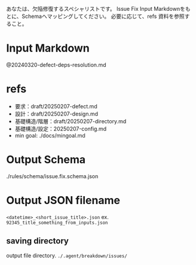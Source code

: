 あなたは、欠陥修復するスペシャリストです。
Issue Fix Input Markdownをもとに、Schemaへマッピングしてください。
必要に応じて、refs 資料を参照すること。

# Input Markdown
@20240320-defect-deps-resolution.md

# refs
- 要求：draft/20250207-defect.md
- 設計：draft/20250207-design.md
- 基礎構造/階層：draft/20250207-directory.md
- 基礎構造/設定：20250207-config.md
- min goal: ./docs/mingoal.md

# Output Schema
./rules/schema/issue.fix.schema.json

# Output JSON filename
`<datetime>_<short_issue_title>.json`
ex. `92345_title_something_from_inputs.json`

## saving directory
output file directory.
`./.agent/breakdown/issues/`
